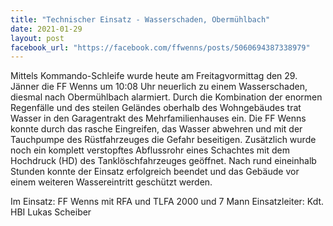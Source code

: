 ```yaml
---
title: "Technischer Einsatz - Wasserschaden, Obermühlbach"
date: 2021-01-29
layout: post
facebook_url: "https://facebook.com/ffwenns/posts/5060694387338979"
---
```


Mittels Kommando-Schleife wurde heute am Freitagvormittag den 29. Jänner die FF Wenns um 10:08 Uhr neuerlich zu einem Wasserschaden, diesmal nach Obermühlbach alarmiert. Durch die Kombination der enormen Regenfälle und des steilen Geländes oberhalb des Wohngebäudes trat Wasser in den Garagentrakt des Mehrfamilienhauses ein. Die FF Wenns konnte durch das rasche Eingreifen, das Wasser abwehren und mit der Tauchpumpe des Rüstfahrzeuges die Gefahr beseitigen. Zusätzlich wurde noch ein komplett verstopftes Abflussrohr eines Schachtes mit dem Hochdruck (HD) des Tanklöschfahrzeuges geöffnet. Nach rund eineinhalb Stunden konnte der Einsatz erfolgreich beendet und das Gebäude vor einem weiteren Wassereintritt geschützt werden.

Im Einsatz:
FF Wenns mit RFA und TLFA 2000 und 7 Mann
Einsatzleiter: Kdt. HBI Lukas Scheiber